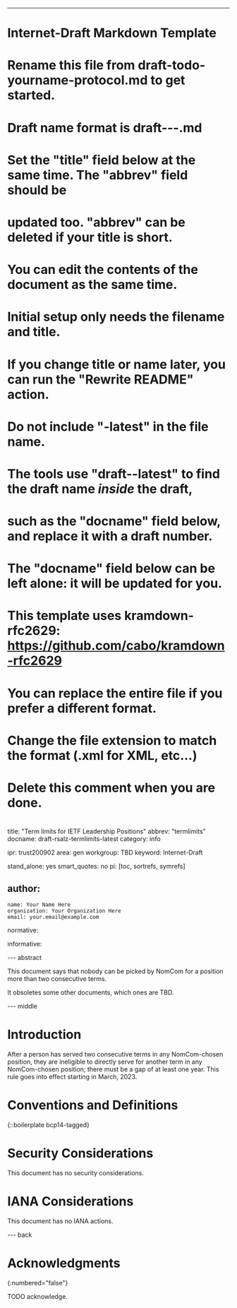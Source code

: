 ---
# Internet-Draft Markdown Template
#
# Rename this file from draft-todo-yourname-protocol.md to get started.
# Draft name format is draft-<yourname>-<workgroup>-<name>.md
#
# Set the "title" field below at the same time.  The "abbrev" field should be
# updated too.  "abbrev" can be deleted if your title is short.
#
# You can edit the contents of the document as the same time.
# Initial setup only needs the filename and title.
# If you change title or name later, you can run the "Rewrite README" action.
#
# Do not include "-latest" in the file name.
# The tools use "draft-<name>-latest" to find the draft name *inside* the draft,
# such as the "docname" field below, and replace it with a draft number.
# The "docname" field below can be left alone: it will be updated for you.
#
# This template uses kramdown-rfc2629: https://github.com/cabo/kramdown-rfc2629
# You can replace the entire file if you prefer a different format.
# Change the file extension to match the format (.xml for XML, etc...)
#
# Delete this comment when you are done.
#
title: "Term limits for IETF Leadership Positions"
abbrev: "termlimits"
docname: draft-rsalz-termlimits-latest
category: info

ipr: trust200902
area: gen
workgroup: TBD
keyword: Internet-Draft

stand_alone: yes
smart_quotes: no
pi: [toc, sortrefs, symrefs]

author:
 -
    name: Your Name Here
    organization: Your Organization Here
    email: your.email@example.com

normative:

informative:


--- abstract

This document says that nobody can be picked by NomCom for a position more
than two consecutive terms.

It obsoletes some other documents, which ones are TBD.

--- middle

# Introduction

After a person has served two consecutive terms in any NomCom-chosen
position, they are ineligible to directly serve for another term in any
NomCom-chosen position; there must be a gap of at least one year.
This rule goes into effect starting in March, 2023.

# Conventions and Definitions

{::boilerplate bcp14-tagged}

# Security Considerations

This document has no security considerations.

# IANA Considerations

This document has no IANA actions.

--- back

# Acknowledgments
{:numbered="false"}

TODO acknowledge.
